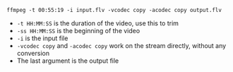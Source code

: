 `ffmpeg -t 00:55:19 -i input.flv -vcodec copy -acodec copy output.flv`

* `-t HH:MM:SS` is the duration of the video, use this to trim
* `-ss HH:MM:SS` is the beginning of the video
* `-i` is the input file
* `-vcodec copy` and `-acodec copy` work on the stream directly, without any conversion
* The last argument is the output file
